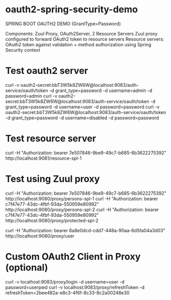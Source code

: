 # oauth2-spring-security-demo

SPRING BOOT OAUTH2 DEMO (GrantType=Password)

Components: Zuul Proxy, OAuth2Server, 2 Resource Servers
Zuul proxy configured to forward OAuth2 token to resource servers
Resource servers:  OAuth2 token against validation + method authorization using Spring Security context 

# Test oauth2 server
curl -v oauth2-secret:bbT3W5k8ZW6W@localhost:9083/auth-service/oauth/token -d grant_type=password -d username=admin -d password=admin
curl -v oauth2-secret:bbT3W5k8ZW6W@localhost:9083/auth-service/oauth/token -d grant_type=password -d username=user -d password=password
curl -v oauth2-secret:bbT3W5k8ZW6W@localhost:9083/auth-service/oauth/token -d grant_type=password -d username=disabled -d password=password

# Test resource server
curl -H "Authorization: bearer 7e507846-9be9-49c7-b685-6b3622275392" http://localhost:9081/resource-spl-1
# Test using Zuul proxy
curl -H "Authorization: bearer 7e507846-9be9-49c7-b685-6b3622275392" http://localhost:9080/proxy/persons-spl-1
curl -H "Authorization: bearer c7f47e77-43dc-4fbf-93da-550959e80992" http://localhost:9080/proxy/persons-spl-2
curl -H "Authorization: bearer c7f47e77-43dc-4fbf-93da-550959e80992" http://localhost:9080/proxy/protected-spl-2

curl -H "Authorization: bearer 6a8e0dcd-cdd7-448a-90aa-6d5fa04a3d03" http://localhost:9080/proxy/user

# Custom OAuth2 Client in Proxy (optional)
curl -v localhost:9083/proxy/login -d username=user -d password=userpwd
curl -v localhost:9083/proxy/refreshToken -d refreshToken=2bee482a-e8c3-4f6f-8c33-8c2a00248e30
